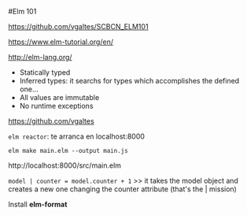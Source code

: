 #Elm 101

https://github.com/vgaltes/SCBCN_ELM101

https://www.elm-tutorial.org/en/

http://elm-lang.org/

- Statically typed
- Inferred types: it searchs for types which accomplishes the defined one...
- All values are immutable
- No runtime exceptions

https://github.com/vgaltes


`elm reactor`: te arranca en localhost:8000

`elm make main.elm --output main.js`

http://localhost:8000/src/main.elm


`model | counter = model.counter + 1` >> it takes the model object and creates a new one changing the counter attribute (that's the | mission)

Install **elm-format**